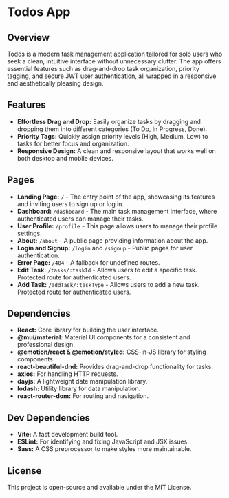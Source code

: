 # Todos App

## Overview

Todos is a modern task management application tailored for solo users who seek a clean, intuitive interface without unnecessary clutter. The app offers essential features such as drag-and-drop task organization, priority tagging, and secure JWT user authentication, all wrapped in a responsive and aesthetically pleasing design.

## Features

- **Effortless Drag and Drop:** Easily organize tasks by dragging and dropping them into different categories (To Do, In Progress, Done).
- **Priority Tags:** Quickly assign priority levels (High, Medium, Low) to tasks for better focus and organization.
- **Responsive Design:** A clean and responsive layout that works well on both desktop and mobile devices.

## Pages

- **Landing Page:** `/` - The entry point of the app, showcasing its features and inviting users to sign up or log in.
- **Dashboard:** `/dashboard` - The main task management interface, where authenticated users can manage their tasks.
- **User Profile:** `/profile` - This page allows users to manage their profile settings.
- **About:** `/about` - A public page providing information about the app.
- **Login and Signup:** `/login` and `/signup` - Public pages for user authentication.
- **Error Page:** `/404` - A fallback for undefined routes.
- **Edit Task:** `/tasks/:taskId` - Allows users to edit a specific task. Protected route for authenticated users.
- **Add Task:** `/addTask/:taskType` - Allows users to add a new task. Protected route for authenticated users.

## Dependencies

- **React:** Core library for building the user interface.
- **@mui/material:** Material UI components for a consistent and professional design.
- **@emotion/react & @emotion/styled:** CSS-in-JS library for styling components.
- **react-beautiful-dnd:** Provides drag-and-drop functionality for tasks.
- **axios:** For handling HTTP requests.
- **dayjs:** A lightweight date manipulation library.
- **lodash:** Utility library for data manipulation.
- **react-router-dom:** For routing and navigation.

## Dev Dependencies

- **Vite:** A fast development build tool.
- **ESLint:** For identifying and fixing JavaScript and JSX issues.
- **Sass:** A CSS preprocessor to make styles more maintainable.

## License

This project is open-source and available under the MIT License.
